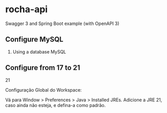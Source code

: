 # rocha-api

Swagger 3 and Spring Boot example (with OpenAPI 3)

## Configure MySQL

1. Using a database MySQL

## Configure from 17 to 21

<properties>
    <java.version>21</java.version>
</properties>

Configuração Global do Workspace:

Vá para Window > Preferences > Java > Installed JREs.
Adicione a JRE 21, caso ainda não esteja, e defina-a como padrão.
